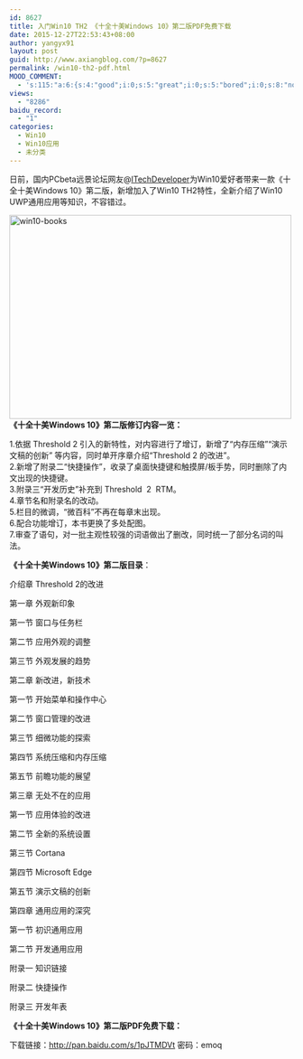 ```yaml
---
id: 8627
title: 入门Win10 TH2 《十全十美Windows 10》第二版PDF免费下载
date: 2015-12-27T22:53:43+08:00
author: yangyx91
layout: post
guid: http://www.axiangblog.com/?p=8627
permalink: /win10-th2-pdf.html
MOOD_COMMENT:
  - 's:115:"a:6:{s:4:"good";i:0;s:5:"great";i:0;s:5:"bored";i:0;s:8:"nonsense";i:0;s:13:"notunderstand";i:0;s:7:"passing";i:0;}";'
views:
  - "8286"
baidu_record:
  - "1"
categories:
  - Win10
  - Win10应用
  - 未分类
---
```

日前，国内PCbeta远景论坛网友@<a class="xw1" href="http://i.pcbeta.com/space-uid-4572910.html" target="_blank" rel="nofollow" >ITechDeveloper</a>为Win10爱好者带来一款《十全十美Windows 10》第二版，新增加入了Win10 TH2特性，全新介绍了Win10 UWP通用应用等知识，不容错过。

<a href="http://www.axiangblog.com/win10-th2-pdf.html/win10-books" rel="attachment wp-att-8628" target="_blank"  rel="nofollow" ><img loading="lazy" class="aligncenter size-full wp-image-8628" src="http://www.axiangblog.com/wp-content/uploads/2015/12/win10-books.jpg" alt="win10-books" width="500" height="361" /></a>**《十全十美Windows 10》第二版修订内容一览：**

1.依据 Threshold 2 引入的新特性，对内容进行了增订，新增了“内存压缩”“演示文稿的创新” 等内容，同时单开序章介绍“Threshold 2 的改进”。  
2.新增了附录二“快捷操作”，收录了桌面快捷键和触摸屏/板手势，同时删除了内文出现的快捷键。  
3.附录三“开发历史”补充到 Threshold  2  RTM。  
4.章节名和附录名的改动。  
5.栏目的微调，“微百科”不再在每章末出现。  
6.配合功能增订，本书更换了多处配图。  
7.审查了语句，对一批主观性较强的词语做出了删改，同时统一了部分名词的叫法。

**《十全十美Windows 10》第二版目录**：

介绍章 Threshold 2的改进

第一章 外观新印象

第一节 窗口与任务栏

第二节 应用外观的调整

第三节 外观发展的趋势

第二章 新改进，新技术

第一节 开始菜单和操作中心

第二节 窗口管理的改进

第三节 细微功能的探索

第四节 系统压缩和内存压缩

第五节 前瞻功能的展望

第三章 无处不在的应用

第一节 应用体验的改进

第二节 全新的系统设置

第三节 Cortana

第四节 Microsoft Edge

第五节 演示文稿的创新

第四章 通用应用的深究

第一节 初识通用应用

第二节 开发通用应用

附录一 知识链接

附录二 快捷操作

附录三 开发年表

**《十全十美Windows 10》第二版PDF免费下载：**

下载链接：<a href="http://pan.baidu.com/s/1pJTMDVt" target="_blank" rel="nofollow" >http://pan.baidu.com/s/1pJTMDVt</a> 密码：emoq